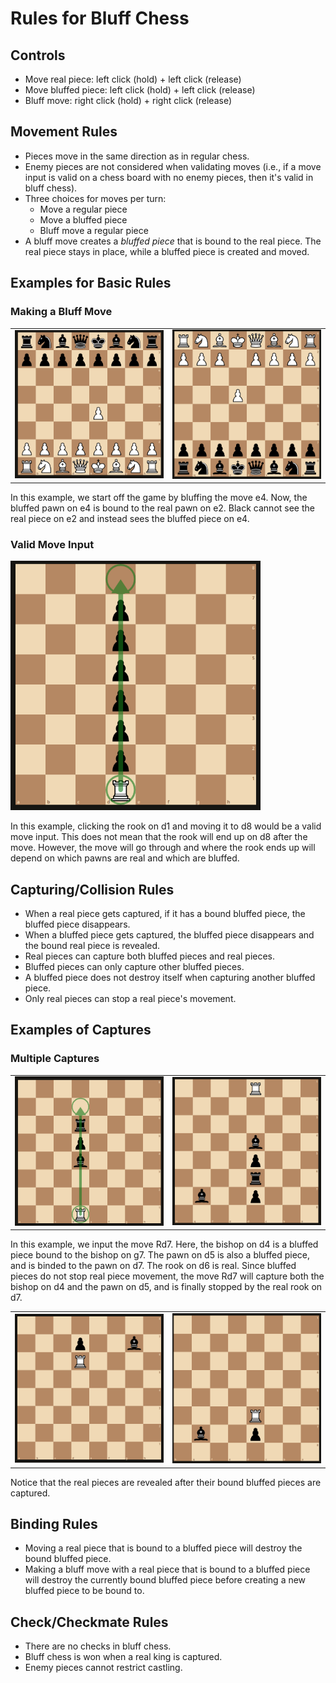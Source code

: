 # Rules for Bluff Chess
## Controls
  - Move real piece: left click (hold) + left click (release)
  - Move bluffed piece: left click (hold) + left click (release)
  - Bluff move: right click (hold) + right click (release)

## Movement Rules
  - Pieces move in the same direction as in regular chess.
  - Enemy pieces are not considered when validating moves (i.e., if a move input is valid on a chess board with no enemy pieces, then it's valid in bluff chess).
  - Three choices for moves per turn:
    - Move a regular piece
    - Move a bluffed piece
    - Bluff move a regular piece
  - A bluff move creates a *bluffed piece* that is bound to the real piece. The real piece stays in place, while a bluffed piece is created and moved.

## Examples for Basic Rules
### Making a Bluff Move 
<table><tr>
<td> <img src="assets/example2.png"  style="width: 400px;"/> </td>
<td> <img src="assets/example3.png"  style="width: 400px;"/> </td>
</tr></table>
In this example, we start off
the game by bluffing the move e4. Now, the bluffed pawn on e4 is bound to the real pawn on e2. Black cannot see the real piece on e2 and instead sees the bluffed piece on e4.



### Valid Move Input
<img src = "assets/example1.png" style="width: 400px;"/>

In this example, clicking the rook on d1 and moving it to d8 would be a valid move input. This does not mean that the rook will end up on d8 after the move. However, the move will go through and where the rook ends up will depend on which pawns are real and which are bluffed.


## Capturing/Collision Rules
  - When a real piece gets captured, if it has a bound bluffed piece, the bluffed piece disappears.
  - When a bluffed piece gets captured, the bluffed piece disappears and the bound real piece is revealed.
  - Real pieces can capture both bluffed pieces and real pieces.
  - Bluffed pieces can only capture other bluffed pieces.
  - A bluffed piece does not destroy itself when capturing another bluffed piece.
  - Only real pieces can stop a real piece's movement.

## Examples of Captures
### Multiple Captures 
<table><tr>
<td> <img src="assets/example5.png"  style="width: 400px;"/> </td>
<td> <img src="assets/example4.png"  style="width: 400px;"/> </td>
</tr></table>
In this example, we input the move Rd7. Here, the bishop on d4 is a bluffed piece bound to the bishop on g7. The pawn on d5 is also a bluffed piece, and is binded to the pawn on d7. The rook on d6 is real. Since bluffed pieces do not stop real piece movement, the move Rd7 will capture both the bishop on d4 and the pawn on d5, and is finally stopped by the real rook on d7.
<table><tr>
<td> <img src="assets/example6.png"  style="width: 400px;"/> </td>
<td> <img src="assets/example7.png"  style="width: 400px;"/> </td>
</tr></table>
Notice that the real pieces are revealed after their bound bluffed pieces are captured.

## Binding Rules
  - Moving a real piece that is bound to a bluffed piece will destroy the bound bluffed piece.
  - Making a bluff move with a real piece that is bound to a bluffed piece will destroy the currently bound bluffed piece before creating a new bluffed piece to be bound to.

## Check/Checkmate Rules
 - There are no checks in bluff chess. 
 - Bluff chess is won when a real king is captured.
 - Enemy pieces cannot restrict castling. 



